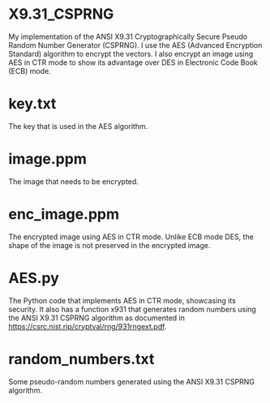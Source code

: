 # X9.31_CSPRNG
My implementation of the ANSI X9.31 Cryptographically Secure Pseudo Random Number Generator (CSPRNG).
I use the AES (Advanced Encryption Standard) algorithm to encrypt the vectors.
I also encrypt an image using AES in CTR mode to show its advantage over DES in Electronic Code Book (ECB) mode.

# key.txt
The key that is used in the AES algorithm.

# image.ppm
The image that needs to be encrypted.

# enc_image.ppm
The encrypted image using AES in CTR mode. Unlike ECB mode DES, the shape of the image is not preserved in the encrypted image.

# AES.py
The Python code that implements AES in CTR mode, showcasing its security. It also has a function x931 that generates random numbers using the ANSI X9.31 CSPRNG algorithm as documented in https://csrc.nist.rip/cryptval/rng/931rngext.pdf.

# random_numbers.txt
Some pseudo-random numbers generated using the ANSI X9.31 CSPRNG algorithm.
